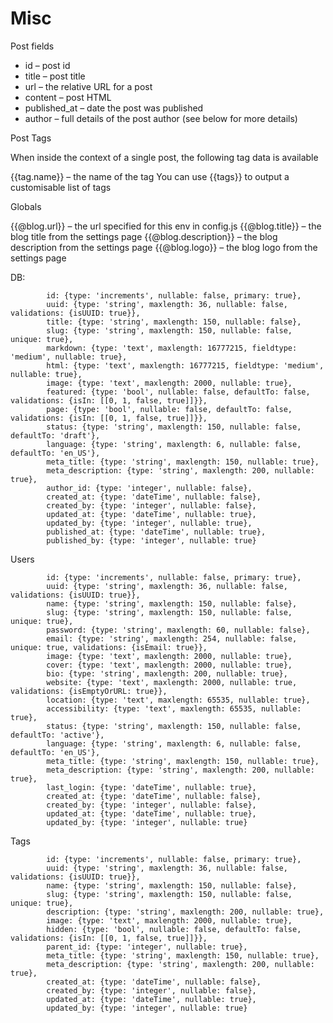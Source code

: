 # Misc

Post fields

- id – post id
- title – post title
- url – the relative URL for a post
- content – post HTML
- published_at – date the post was published
- author – full details of the post author (see below for more details)


Post Tags

When inside the context of a single post, the following tag data is available

{{tag.name}} – the name of the tag
You can use {{tags}} to output a customisable list of tags

Globals 

{{@blog.url}} – the url specified for this env in config.js
{{@blog.title}} – the blog title from the settings page
{{@blog.description}} – the blog description from the settings page
{{@blog.logo}} – the blog logo from the settings page


DB:

            id: {type: 'increments', nullable: false, primary: true},
            uuid: {type: 'string', maxlength: 36, nullable: false, validations: {isUUID: true}},
            title: {type: 'string', maxlength: 150, nullable: false},
            slug: {type: 'string', maxlength: 150, nullable: false, unique: true},
            markdown: {type: 'text', maxlength: 16777215, fieldtype: 'medium', nullable: true},
            html: {type: 'text', maxlength: 16777215, fieldtype: 'medium', nullable: true},
            image: {type: 'text', maxlength: 2000, nullable: true},
            featured: {type: 'bool', nullable: false, defaultTo: false, validations: {isIn: [[0, 1, false, true]]}},
            page: {type: 'bool', nullable: false, defaultTo: false, validations: {isIn: [[0, 1, false, true]]}},
            status: {type: 'string', maxlength: 150, nullable: false, defaultTo: 'draft'},
            language: {type: 'string', maxlength: 6, nullable: false, defaultTo: 'en_US'},
            meta_title: {type: 'string', maxlength: 150, nullable: true},
            meta_description: {type: 'string', maxlength: 200, nullable: true},
            author_id: {type: 'integer', nullable: false},
            created_at: {type: 'dateTime', nullable: false},
            created_by: {type: 'integer', nullable: false},
            updated_at: {type: 'dateTime', nullable: true},
            updated_by: {type: 'integer', nullable: true},
            published_at: {type: 'dateTime', nullable: true},
            published_by: {type: 'integer', nullable: true}

Users

            id: {type: 'increments', nullable: false, primary: true},
            uuid: {type: 'string', maxlength: 36, nullable: false, validations: {isUUID: true}},
            name: {type: 'string', maxlength: 150, nullable: false},
            slug: {type: 'string', maxlength: 150, nullable: false, unique: true},
            password: {type: 'string', maxlength: 60, nullable: false},
            email: {type: 'string', maxlength: 254, nullable: false, unique: true, validations: {isEmail: true}},
            image: {type: 'text', maxlength: 2000, nullable: true},
            cover: {type: 'text', maxlength: 2000, nullable: true},
            bio: {type: 'string', maxlength: 200, nullable: true},
            website: {type: 'text', maxlength: 2000, nullable: true, validations: {isEmptyOrURL: true}},
            location: {type: 'text', maxlength: 65535, nullable: true},
            accessibility: {type: 'text', maxlength: 65535, nullable: true},
            status: {type: 'string', maxlength: 150, nullable: false, defaultTo: 'active'},
            language: {type: 'string', maxlength: 6, nullable: false, defaultTo: 'en_US'},
            meta_title: {type: 'string', maxlength: 150, nullable: true},
            meta_description: {type: 'string', maxlength: 200, nullable: true},
            last_login: {type: 'dateTime', nullable: true},
            created_at: {type: 'dateTime', nullable: false},
            created_by: {type: 'integer', nullable: false},
            updated_at: {type: 'dateTime', nullable: true},
            updated_by: {type: 'integer', nullable: true}

Tags

            id: {type: 'increments', nullable: false, primary: true},
            uuid: {type: 'string', maxlength: 36, nullable: false, validations: {isUUID: true}},
            name: {type: 'string', maxlength: 150, nullable: false},
            slug: {type: 'string', maxlength: 150, nullable: false, unique: true},
            description: {type: 'string', maxlength: 200, nullable: true},
            image: {type: 'text', maxlength: 2000, nullable: true},
            hidden: {type: 'bool', nullable: false, defaultTo: false, validations: {isIn: [[0, 1, false, true]]}},
            parent_id: {type: 'integer', nullable: true},
            meta_title: {type: 'string', maxlength: 150, nullable: true},
            meta_description: {type: 'string', maxlength: 200, nullable: true},
            created_at: {type: 'dateTime', nullable: false},
            created_by: {type: 'integer', nullable: false},
            updated_at: {type: 'dateTime', nullable: true},
            updated_by: {type: 'integer', nullable: true}
